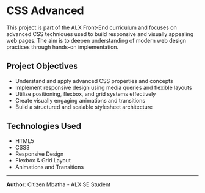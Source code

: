 # CSS Advanced

This project is part of the ALX Front-End curriculum and focuses on advanced CSS techniques used to build responsive and visually appealing web pages. The aim is to deepen understanding of modern web design practices through hands-on implementation.

## Project Objectives

- Understand and apply advanced CSS properties and concepts
- Implement responsive design using media queries and flexible layouts
- Utilize positioning, flexbox, and grid systems effectively
- Create visually engaging animations and transitions
- Build a structured and scalable stylesheet architecture

## Technologies Used

- HTML5
- CSS3
- Responsive Design
- Flexbox & Grid Layout
- Animations and Transitions

---

**Author**: Citizen Mbatha - ALX SE Student
